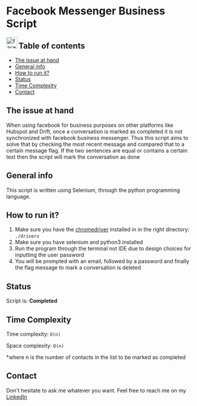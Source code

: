# Facebook Messenger Business Script
<img align="left" width="30" alt="facebook logo" src="http://www.vectorico.com/download/social_media/Facebook-Logo.jpg"> 

## Table of contents
* [The issue at hand](#the-issue-at-hand)
* [General info](#general-info)
* [How to run it?](#how-to-run-it)
* [Status](#status)
* [Time Complexity](#time-complexity)
* [Contact](#contact)

## The issue at hand
When using facebook for business purposes on other platforms like Hubspot and Drift, once a conversation is marked as 
completed it is not synchronized with facebook business messenger. Thus this script aims to solve that by checking the
most recent message and compared that to a certain message flag. If the two sentences are equal or contains a certain 
text then the script will mark the conversation as done


## General info
This script is written using Selenium, through the python programming language.


## How to run it?
1. Make sure you have the [chromedriver](https://chromedriver.chromium.org) installed in in the right directory: 
```./drivers```
2. Make sure you have selenium and python3 installed
3. Run the program through the terminal not IDE due to design choices for inputting the user password
4. You will be prompted with an email, followed by a password and finally the flag message to mark a conversation is 
deleted


## Status
Script is: **Completed**


## Time Complexity
Time complexity: ```O(n)```

Space complexity: ```O(n)```

*where n is the number of contacts in the list to be marked as completed


## Contact
Don't hesitate to ask me whatever you want. Feel free to reach me on my [LinkedIn](https://www.linkedin.com/in/mahirhiro/)
